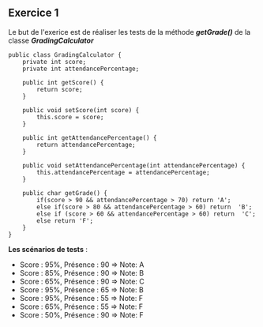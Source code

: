## Exercice 1
Le but de l'exerice est de réaliser les tests de la méthode ***getGrade()*** de la classe ***GradingCalculator***

```
public class GradingCalculator {
    private int score;
    private int attendancePercentage;

    public int getScore() {
        return score;
    }

    public void setScore(int score) {
        this.score = score;
    }

    public int getAttendancePercentage() {
        return attendancePercentage;
    }

    public void setAttendancePercentage(int attendancePercentage) {
        this.attendancePercentage = attendancePercentage;
    }

    public char getGrade() {
        if(score > 90 && attendancePercentage > 70) return 'A';
        else if(score > 80 && attendancePercentage > 60) return  'B';
        else if (score > 60 && attendancePercentage > 60) return  'C';
        else return 'F';
    }
}
```
**Les scénarios de tests** :

- Score : 95%, Présence : 90 => Note: A
- Score : 85%, Présence : 90 => Note: B
- Score : 65%, Présence : 90 => Note: C
- Score : 95%, Présence : 65 => Note: B
- Score : 95%, Présence : 55 => Note: F
- Score : 65%, Présence : 55 => Note: F
- Score : 50%, Présence : 90 => Note: F